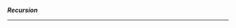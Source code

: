 ***Recursion***
____________________________________________________________________________________________________________________________________________________________
